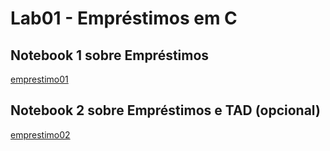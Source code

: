 # Lab01 - Empréstimos em C
## Notebook 1 sobre Empréstimos

[emprestimo01](notebook/emprestimo01.ipynb)

## Notebook 2 sobre Empréstimos e TAD (opcional)

[emprestimo02](notebook/emprestimo02-tad.ipynb)
